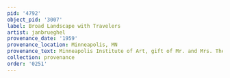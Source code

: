 ```yaml
---
pid: '4792'
object_pid: '3007'
label: Broad Landscape with Travelers
artist: janbrueghel
provenance_date: '1959'
provenance_location: Minneapolis, MN
provenance_text: Minneapolis Institute of Art, gift of Mr. and Mrs. Theodore W. Bennett
collection: provenance
order: '0251'
---
```

